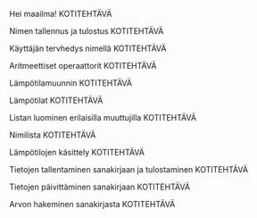 Hei maailma!
KOTITEHTÄVÄ

Nimen tallennus ja tulostus
KOTITEHTÄVÄ

Käyttäjän tervhedys nimellä
KOTITEHTÄVÄ

Aritmeettiset operaattorit
KOTITEHTÄVÄ

Lämpötilamuunnin
KOTITEHTÄVÄ



Lämpötilat
KOTITEHTÄVÄ

Listan luominen erilaisilla muuttujilla
KOTITEHTÄVÄ

Nimilista
KOTITEHTÄVÄ

Lämpötilojen käsittely
KOTITEHTÄVÄ

Tietojen tallentaminen sanakirjaan ja tulostaminen
KOTITEHTÄVÄ

Tietojen päivittäminen sanakirjaan
KOTITEHTÄVÄ

Arvon hakeminen sanakirjasta
KOTITEHTÄVÄ